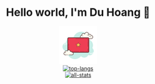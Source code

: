 <div align="center">
  <h1>Hello world, I'm Du Hoang 👋</h1>

  <a href="https://github.com/duhoang00" align="center">
    <div> <img alt="vietnam" src="images/vietnam-100.png" /></div>

  <div><img alt="top-langs" src="https://github-readme-stats-git-org-stats-duhoang.vercel.app/api/top-langs/?username=duhoang00&count_private=true&include_all_commits=true&layout=compact&theme=radical&hide_border=true" /></div>

  <div><img alt="all-stats" src="https://github-readme-stats-git-org-stats-duhoang.vercel.app/api?username=duhoang00&count_private=true&include_all_commits=true&show_icons=true&theme=radical&hide_border=true" /></div>
  <a>
<div>
